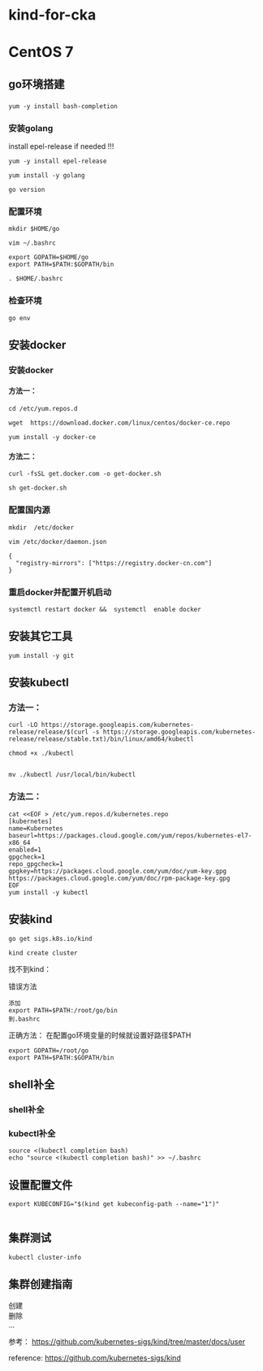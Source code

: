 # kind-for-cka


#  CentOS 7

##  go环境搭建

###
```
yum -y install bash-completion
```

### 安装golang

install epel-release if needed !!!
```
yum -y install epel-release
```

```
yum install -y golang

go version

```

###  配置环境


```
mkdir $HOME/go

vim ~/.bashrc

export GOPATH=$HOME/go
export PATH=$PATH:$GOPATH/bin

. $HOME/.bashrc

```
###  检查环境


```
go env
```
##  安装docker

###  安装docker
####  方法一：

```
cd /etc/yum.repos.d

wget  https://download.docker.com/linux/centos/docker-ce.repo

yum install -y docker-ce
```
####  方法二：
```
curl -fsSL get.docker.com -o get-docker.sh

sh get-docker.sh
```

###  配置国内源

```
mkdir  /etc/docker

vim /etc/docker/daemon.json

```


```
{
  "registry-mirrors": ["https://registry.docker-cn.com"]
}
```


###  重启docker并配置开机启动
```
systemctl restart docker &&  systemctl  enable docker 
```


##  安装其它工具


```
yum install -y git
```

## 安装kubectl

###  方法一：

```
curl -LO https://storage.googleapis.com/kubernetes-release/release/$(curl -s https://storage.googleapis.com/kubernetes-release/release/stable.txt)/bin/linux/amd64/kubectl

chmod +x ./kubectl


mv ./kubectl /usr/local/bin/kubectl

```


###  方法二：

```
cat <<EOF > /etc/yum.repos.d/kubernetes.repo
[kubernetes]
name=Kubernetes
baseurl=https://packages.cloud.google.com/yum/repos/kubernetes-el7-x86_64
enabled=1
gpgcheck=1
repo_gpgcheck=1
gpgkey=https://packages.cloud.google.com/yum/doc/yum-key.gpg https://packages.cloud.google.com/yum/doc/rpm-package-key.gpg
EOF
yum install -y kubectl
```

##  安装kind

```
go get sigs.k8s.io/kind 

kind create cluster
```

找不到kind：

错误方法
```
添加
export PATH=$PATH:/root/go/bin
到.bashrc

```

正确方法：
在配置go环境变量的时候就设置好路径$PATH
```
export GOPATH=/root/go
export PATH=$PATH:$GOPATH/bin
```

##  shell补全

### shell补全

### kubectl补全

```
source <(kubectl completion bash) 
echo "source <(kubectl completion bash)" >> ~/.bashrc 
```
## 设置配置文件

```
export KUBECONFIG="$(kind get kubeconfig-path --name="1")"


```


##  集群测试


```
kubectl cluster-info
```

## 集群创建指南

创建   
删除    
...    

参考：
https://github.com/kubernetes-sigs/kind/tree/master/docs/user



reference:
https://github.com/kubernetes-sigs/kind





